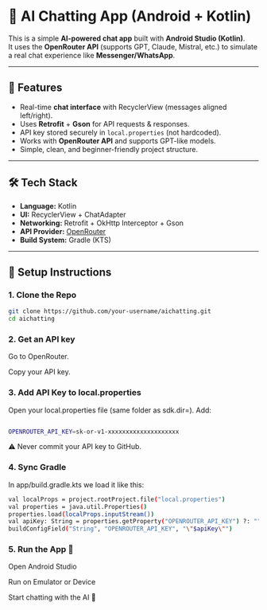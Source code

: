 # 🤖 AI Chatting App (Android + Kotlin)

This is a simple **AI-powered chat app** built with **Android Studio (Kotlin)**.  
It uses the **OpenRouter API** (supports GPT, Claude, Mistral, etc.) to simulate a real chat experience like **Messenger/WhatsApp**.

---

## 📱 Features
- Real-time **chat interface** with RecyclerView (messages aligned left/right).  
- Uses **Retrofit** + **Gson** for API requests & responses.  
- API key stored securely in `local.properties` (not hardcoded).  
- Works with **OpenRouter API** and supports GPT-like models.  
- Simple, clean, and beginner-friendly project structure.

---

## 🛠️ Tech Stack
- **Language:** Kotlin  
- **UI:** RecyclerView + ChatAdapter  
- **Networking:** Retrofit + OkHttp Interceptor + Gson  
- **API Provider:** [OpenRouter](https://openrouter.ai)  
- **Build System:** Gradle (KTS)

---


## 🔑 Setup Instructions

### 1. Clone the Repo 

```bash
git clone https://github.com/your-username/aichatting.git
cd aichatting
```
### 2. Get an API key
Go to OpenRouter.

Copy your API key.

### 3. Add API Key to local.properties
Open your local.properties file (same folder as sdk.dir=). Add:
```bash

OPENROUTER_API_KEY=sk-or-v1-xxxxxxxxxxxxxxxxxxxx

```
⚠️ Never commit your API key to GitHub.

### 4. Sync Gradle
In app/build.gradle.kts we load it like this:
```bash
val localProps = project.rootProject.file("local.properties")
val properties = java.util.Properties()
properties.load(localProps.inputStream())
val apiKey: String = properties.getProperty("OPENROUTER_API_KEY") ?: ""
buildConfigField("String", "OPENROUTER_API_KEY", "\"$apiKey\"")

```

### 5. Run the App 🚀
Open Android Studio

Run on Emulator or Device

Start chatting with the AI 🎉



